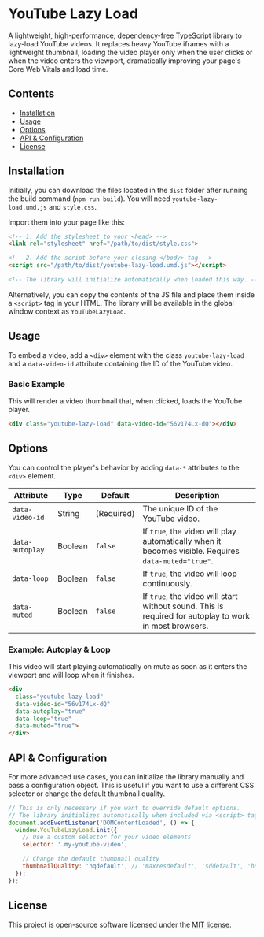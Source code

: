 # YouTube Lazy Load

A lightweight, high-performance, dependency-free TypeScript library to lazy-load YouTube videos. It replaces heavy YouTube iframes with a lightweight thumbnail, loading the video player only when the user clicks or when the video enters the viewport, dramatically improving your page's Core Web Vitals and load time.

## Contents

- [Installation](#installation)
- [Usage](#usage)
- [Options](#options)
- [API & Configuration](#api--configuration)
- [License](#license)

## Installation

Initially, you can download the files located in the `dist` folder after running the build command (`npm run build`). You will need `youtube-lazy-load.umd.js` and `style.css`.

Import them into your page like this:

```html
<!-- 1. Add the stylesheet to your <head> -->
<link rel="stylesheet" href="/path/to/dist/style.css">

<!-- 2. Add the script before your closing </body> tag -->
<script src="/path/to/dist/youtube-lazy-load.umd.js"></script>

<!-- The library will initialize automatically when loaded this way. -->
```

Alternatively, you can copy the contents of the JS file and place them inside a `<script>` tag in your HTML. The library will be available in the global window context as `YouTubeLazyLoad`.

## Usage

To embed a video, add a `<div>` element with the class `youtube-lazy-load` and a `data-video-id` attribute containing the ID of the YouTube video.

### Basic Example

This will render a video thumbnail that, when clicked, loads the YouTube player.

```html
<div class="youtube-lazy-load" data-video-id="56v174Lx-dQ"></div>
```

## Options

You can control the player's behavior by adding `data-*` attributes to the `<div>` element.

| Attribute | Type | Default | Description |
| --- | --- | --- | --- |
| `data-video-id` | String | (Required) | The unique ID of the YouTube video. |
| `data-autoplay` | Boolean | `false` | If `true`, the video will play automatically when it becomes visible. Requires `data-muted="true"`. |
| `data-loop` | Boolean | `false` | If `true`, the video will loop continuously. |
| `data-muted` | Boolean | `false` | If `true`, the video will start without sound. This is required for autoplay to work in most browsers. |

### Example: Autoplay & Loop

This video will start playing automatically on mute as soon as it enters the viewport and will loop when it finishes.

```html
<div
  class="youtube-lazy-load"
  data-video-id="56v174Lx-dQ"
  data-autoplay="true"
  data-loop="true"
  data-muted="true">
</div>
```

## API & Configuration

For more advanced use cases, you can initialize the library manually and pass a configuration object. This is useful if you want to use a different CSS selector or change the default thumbnail quality.

```js
// This is only necessary if you want to override default options.
// The library initializes automatically when included via <script> tag.
document.addEventListener('DOMContentLoaded', () => {
  window.YouTubeLazyLoad.init({
    // Use a custom selector for your video elements
    selector: '.my-youtube-video',

    // Change the default thumbnail quality
    thumbnailQuality: 'hqdefault', // 'maxresdefault', 'sddefault', 'hqdefault'
  });
});

```

## License

This project is open-source software licensed under the [MIT license](LICENSE).
